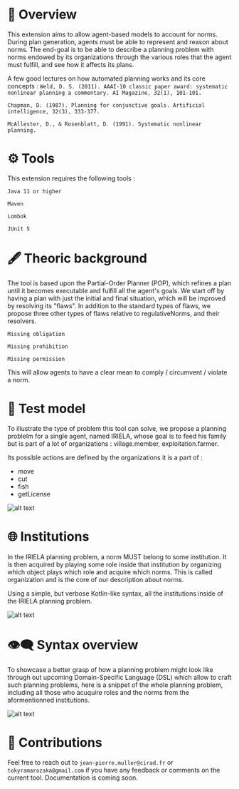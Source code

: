 # 🔎 Overview
This extension aims to allow agent-based models to account for norms. During plan generation, agents must be able to represent and reason about norms. The end-goal is to be able to describe a planning problem with norms endowed by its organizations through the various roles that the agent must fulfill, and see how it affects its plans. 

A few good lectures on how automated planning works and its core concepts :
`Weld, D. S. (2011). AAAI-10 classic paper award: systematic nonlinear planning a commentary. AI Magazine, 32(1), 101-101.`

`Chapman, D. (1987). Planning for conjunctive goals. Artificial intelligence, 32(3), 333-377.`

`McAllester, D., & Rosenblatt, D. (1991). Systematic nonlinear planning.`

# ⚙ Tools

This extension requires the following tools : 

`Java 11 or higher`

`Maven`

`Lombok`

`JUnit 5`

# 🖋 Theoric background

The tool is based upon the Partial-Order Planner (POP), which refines a plan until it becomes executable and fulfill all the agent's goals. We start off by having a plan with just the initial and final situation, which will be improved by resolving its "flaws". In addition to the standard types of flaws, we propose three other types of flaws relative to regulativeNorms, and their resolvers.

`Missing obligation`

`Missing prohibition` 

`Missing permission`

This will allow agents to have a clear mean to comply / circumvent / violate a norm. 

# 🧪 Test model

To illustrate the type of problem this tool can solve, we propose a planning problelm for a single agent, named IRIELA, whose goal is to feed his family but is part of a lot of organizations : village.member, exploitation.farmer. 

Its possible actions are defined by the organizations it is a part of : 
- move
- cut
- fish
- getLicense

![alt text](https://github.com/tokyramarozaka/mimosa-iriela-extension/blob/master/iriela-overview.png)

# 🌐 Institutions

In the IRIELA planning problem, a norm MUST belong to some institution. It is then acquired by playing some role inside that institution by organizing which object plays which role and acquire which norms. This is called organization and is the core of our description about norms.

Using a simple, but verbose Kotlin-like syntax, all the institutions inside of the IRIELA planning problem.

![alt text](https://github.com/tokyramarozaka/mimosa-iriela-extension/blob/master/iriela-institutions-v.1.1.png)

# 👁‍🗨 Syntax overview

To showcase a better grasp of how a planning problem might look like through out upcoming Domain-Specific Language (DSL) which allow to craft such planning problems, here is a snippet of the whole planning problem, including all those who acuquire roles and the norms from the aformentionned institutions.

![alt text](https://github.com/tokyramarozaka/mimosa-iriela-extension/blob/master/iriela-planning-problem.png)

# 🎤 Contributions

Feel free to reach out to `jean-pierre.muller@cirad.fr` or `tokyramarozaka@gmail.com` if you have any feedback or comments on the current tool. Documentation is coming soon. 
